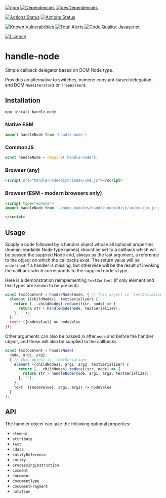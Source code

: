 [![npm](http://img.shields.io/npm/v/handle-node.svg)](https://www.npmjs.com/package/handle-node)
[![Dependencies](https://img.shields.io/david/brettz9/handle-node.svg)](https://david-dm.org/brettz9/handle-node)
[![devDependencies](https://img.shields.io/david/dev/brettz9/handle-node.svg)](https://david-dm.org/brettz9/handle-node?type=dev)

[![Actions Status](https://github.com/brettz9/handle-node/workflows/Node%20CI/badge.svg)](https://github.com/brettz9/handle-node/actions)
[![Actions Status](https://github.com/brettz9/handle-node/workflows/Coverage/badge.svg)](https://github.com/brettz9/handle-node/actions)

[![Known Vulnerabilities](https://snyk.io/test/github/brettz9/handle-node/badge.svg)](https://snyk.io/test/github/brettz9/handle-node)
[![Total Alerts](https://img.shields.io/lgtm/alerts/g/brettz9/handle-node.svg?logo=lgtm&logoWidth=18)](https://lgtm.com/projects/g/brettz9/handle-node/alerts)
[![Code Quality: Javascript](https://img.shields.io/lgtm/grade/javascript/g/brettz9/handle-node.svg?logo=lgtm&logoWidth=18)](https://lgtm.com/projects/g/brettz9/handle-node/context:javascript)

[![License](https://img.shields.io/npm/l/handle-node.svg)](LICENSE-MIT.txt)

# handle-node

Simple callback delegator based on DOM Node type.

Provides an alternative to switches, numeric constant-based delegation, and
DOM `NodeIterator`s or `TreeWalker`s.

## Installation

```shell
npm install handle-node
```

### Native ESM

```js
import handleNode from 'handle-node';
```

### CommonJS

```js
const handleNode = require('handle-node');
```

### Browser (any)

```html
<script src="handle-node/dist/index-umd.js"></script>
```

### Browser (ESM - modern browsers only)

```html
<script type="module">
import handleNode from './node_modules/handle-node/dist/index-esm.js';

</script>
```

## Usage

Supply a node followed by a handler object whose all optional properties
(human-readable Node type names) should be set to a callback which will
be passed the supplied Node and, always as the last argument, a reference
to the object on which the callbacks exist. The return value will be
`undefined` if a handler is missing, but otherwise will be the result of
invoking the callback which corresponds to the supplied node's type.

Here is a demonstration reimplementing `textContent` (if only element
and text types are known to be present):

```js
const textContent = handleNode(node, { // This object is `textSerializer`
  element ({childNodes}, textSerializer) {
    return [...childNodes].reduce((str, node) => {
      return str + handleNode(node, textSerializer);
    }, '');
  },
  text: ({nodeValue}) => nodeValue
});
```

Other arguments can also be passed in after `node` and before the
handler object, and these will also be supplied to the callbacks:

```js
const textContent = handleNode(
  node, arg1, arg2,
  { // This object is `textSerializer`
    element ({childNodes}, arg1, arg2, textSerializer) {
      return [...childNodes].reduce((str, node) => {
        return str + handleNode(node, arg1, arg2, textSerializer);
      }, '');
    },
    text: ({nodeValue}, arg1, arg2) => nodeValue
  }
);
```

## API

The handler object can take the following optional properties:

- `element`
- `attribute`
- `text`
- `cdata`
- `entityReference`
- `entity`
- `processingInstruction`
- `comment`
- `document`
- `documentType`
- `documentFragment`
- `notation`
